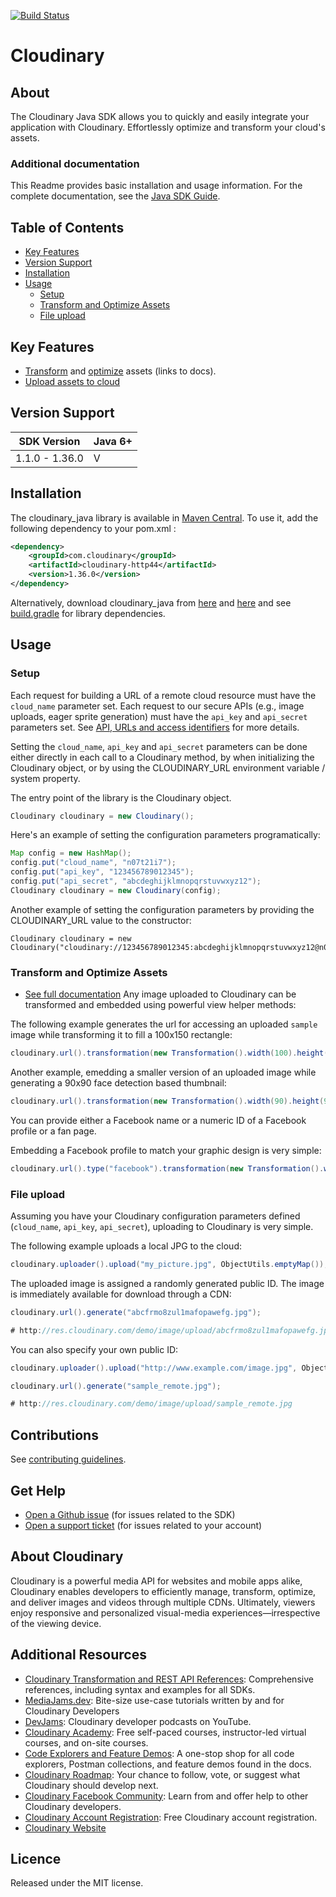 [![Build Status](https://travis-ci.org/cloudinary/cloudinary_java.svg?branch=master)](https://travis-ci.org/cloudinary/cloudinary_java)

Cloudinary
==========

## About
The Cloudinary Java SDK allows you to quickly and easily integrate your application with Cloudinary.
Effortlessly optimize and transform your cloud's assets.

### Additional documentation
This Readme provides basic installation and usage information.
For the complete documentation, see the [Java SDK Guide](https://cloudinary.com/documentation/java_integration).

## Table of Contents
- [Key Features](#key-features)
- [Version Support](#Version-Support)
- [Installation](#installation)
- [Usage](#usage)
    - [Setup](#Setup)
    - [Transform and Optimize Assets](#Transform-and-Optimize-Assets)
    - [File upload](#File-upload)

## Key Features
- [Transform](https://cloudinary.com/documentation/java_video_manipulation) and [optimize](https://cloudinary.com/documentation/java_image_manipulation#image_optimizations) assets (links to docs).
- [Upload assets to cloud](https://cloudinary.com/documentation/java_image_and_video_upload)

## Version Support
| SDK Version    | Java 6+ |
|----------------|---------|
| 1.1.0 - 1.36.0 | V       |

## Installation
The cloudinary_java library is available in [Maven Central](https://mvnrepository.com/artifact/com.cloudinary/cloudinary-core). To use it, add the following dependency to your pom.xml :

```xml
<dependency>
    <groupId>com.cloudinary</groupId>
    <artifactId>cloudinary-http44</artifactId>
    <version>1.36.0</version>
</dependency>
```

Alternatively, download cloudinary_java from [here](https://repo1.maven.org/maven2/com/cloudinary/cloudinary-core/1.30.0/cloudinary-core-1.30.0.jar) and [here](https://repo1.maven.org/maven2/com/cloudinary/cloudinary-http44/1.30.0/cloudinary-http44-1.30.0.jar)
and see [build.gradle](https://github.com/cloudinary/cloudinary_java/blob/master/cloudinary-http44/build.gradle) for library dependencies.

## Usage
### Setup

Each request for building a URL of a remote cloud resource must have the `cloud_name` parameter set.
Each request to our secure APIs (e.g., image uploads, eager sprite generation) must have the `api_key` and `api_secret` parameters set.
See [API, URLs and access identifiers](https://cloudinary.com/documentation/solution_overview#account_and_api_setup) for more details.

Setting the `cloud_name`, `api_key` and `api_secret` parameters can be done either directly in each call to a Cloudinary method,
by when initializing the Cloudinary object, or by using the CLOUDINARY_URL environment variable / system property.

The entry point of the library is the Cloudinary object.
```java
Cloudinary cloudinary = new Cloudinary();
```

Here's an example of setting the configuration parameters programatically:

```java
Map config = new HashMap();
config.put("cloud_name", "n07t21i7");
config.put("api_key", "123456789012345");
config.put("api_secret", "abcdeghijklmnopqrstuvwxyz12");
Cloudinary cloudinary = new Cloudinary(config);
```

Another example of setting the configuration parameters by providing the CLOUDINARY_URL value to the constructor:

    Cloudinary cloudinary = new Cloudinary("cloudinary://123456789012345:abcdeghijklmnopqrstuvwxyz12@n07t21i7");

### Transform and Optimize Assets
- [See full documentation](https://cloudinary.com/documentation/java_image_manipulation)
Any image uploaded to Cloudinary can be transformed and embedded using powerful view helper methods:

The following example generates the url for accessing an uploaded `sample` image while transforming it to fill a 100x150 rectangle:

```java
cloudinary.url().transformation(new Transformation().width(100).height(150).crop("fill")).generate("sample.jpg");
```

Another example, emedding a smaller version of an uploaded image while generating a 90x90 face detection based thumbnail:

```java
cloudinary.url().transformation(new Transformation().width(90).height(90).crop("thumb").gravity("face")).generate("woman.jpg");
```

You can provide either a Facebook name or a numeric ID of a Facebook profile or a fan page.

Embedding a Facebook profile to match your graphic design is very simple:

```java
cloudinary.url().type("facebook").transformation(new Transformation().width(130).height(130).crop("fill").gravity("north_west")).generate("billclinton.jpg");
```

### File upload
Assuming you have your Cloudinary configuration parameters defined (`cloud_name`, `api_key`, `api_secret`), uploading to Cloudinary is very simple.

The following example uploads a local JPG to the cloud:

```java
cloudinary.uploader().upload("my_picture.jpg", ObjectUtils.emptyMap());
```

The uploaded image is assigned a randomly generated public ID. The image is immediately available for download through a CDN:

```java
cloudinary.url().generate("abcfrmo8zul1mafopawefg.jpg");

# http://res.cloudinary.com/demo/image/upload/abcfrmo8zul1mafopawefg.jpg
```

You can also specify your own public ID:

```java
cloudinary.uploader().upload("http://www.example.com/image.jpg", ObjectUtils.asMap("public_id", "sample_remote"));

cloudinary.url().generate("sample_remote.jpg");

# http://res.cloudinary.com/demo/image/upload/sample_remote.jpg
```

## Contributions
See [contributing guidelines](/CONTRIBUTING.md).

## Get Help
- [Open a Github issue](https://github.com/CloudinaryLtd/cloudinary_java/issues) (for issues related to the SDK)
- [Open a support ticket](https://cloudinary.com/contact) (for issues related to your account)

## About Cloudinary
Cloudinary is a powerful media API for websites and mobile apps alike, Cloudinary enables developers to efficiently manage, transform, optimize, and deliver images and videos through multiple CDNs. Ultimately, viewers enjoy responsive and personalized visual-media experiences—irrespective of the viewing device.

## Additional Resources
- [Cloudinary Transformation and REST API References](https://cloudinary.com/documentation/cloudinary_references): Comprehensive references, including syntax and examples for all SDKs.
- [MediaJams.dev](https://mediajams.dev/): Bite-size use-case tutorials written by and for Cloudinary Developers
- [DevJams](https://www.youtube.com/playlist?list=PL8dVGjLA2oMr09amgERARsZyrOz_sPvqw): Cloudinary developer podcasts on YouTube.
- [Cloudinary Academy](https://training.cloudinary.com/): Free self-paced courses, instructor-led virtual courses, and on-site courses.
- [Code Explorers and Feature Demos](https://cloudinary.com/documentation/code_explorers_demos_index): A one-stop shop for all code explorers, Postman collections, and feature demos found in the docs.
- [Cloudinary Roadmap](https://cloudinary.com/roadmap): Your chance to follow, vote, or suggest what Cloudinary should develop next.
- [Cloudinary Facebook Community](https://www.facebook.com/groups/CloudinaryCommunity): Learn from and offer help to other Cloudinary developers.
- [Cloudinary Account Registration](https://cloudinary.com/users/register/free): Free Cloudinary account registration.
- [Cloudinary Website](https://cloudinary.com)

## Licence
Released under the MIT license.
